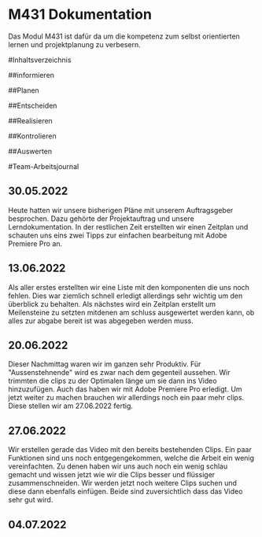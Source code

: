 # M431 Dokumentation
Das Modul M431 ist dafür da um die kompetenz zum selbst orientierten lernen und projektplanung zu verbesern.

#Inhaltsverzeichnis

##informieren

##Planen

##Entscheiden

##Realisieren

##Kontrolieren

##Auswerten

#Team-Arbeitsjournal

## 30.05.2022
Heute hatten wir unsere bisherigen Pläne mit unserem Auftragsgeber besprochen. Dazu gehörte der Projektauftrag und unsere Lerndokumentation.
In der restlichen Zeit erstellten wir einen Zeitplan und schauten uns eins zwei Tipps zur einfachen bearbeitung mit Adobe Premiere Pro an.

## 13.06.2022
Als aller erstes erstellten wir eine Liste mit den komponenten die uns noch fehlen. Dies war ziemlich schnell erledigt allerdings sehr wichtig um den überblick zu behalten. Als nächstes wird ein Zeitplan erstellt um Meilensteine zu setzten mitdenen am schluss ausgewertet werden kann, ob alles zur abgabe bereit ist was abgegeben werden muss. 

## 20.06.2022
Dieser Nachmittag waren wir im ganzen sehr Produktiv. Für "Aussenstehnende" wird es zwar nach dem gegenteil aussehen. Wir trimmten die clips zu der Optimalen länge um sie dann ins Video hinzuzufügen. Auch das haben wir mit Adobe Premiere Pro erledigt. Um jetzt weiter zu machen brauchen wir allerdings noch ein paar mehr clips. Diese stellen wir am 27.06.2022 fertig. 

## 27.06.2022
Wir erstellen gerade das Video mit den bereits bestehenden Clips. Ein paar Funktionen sind uns noch entgegengekommen, welche die Arbeit ein wenig vereinfachten. Zu denen haben wir uns auch noch ein wenig schlau gemacht und wissen jetzt wie wir die Clips besser und flüssiger zusammenschneiden. Wir werden jetzt noch weitere Clips suchen und diese dann ebenfalls einfügen. Beide sind zuversichtlich dass das Video sehr gut wird.

## 04.07.2022

